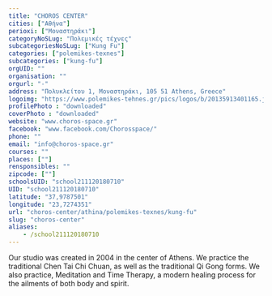 ```yaml
---
title: "CHOROS CENTER"
cities: ["Αθήνα"]
perioxi: ["Μοναστηράκι"]
categoryNoSLug: "Πολεμικές τέχνες"
subcategoriesNoSLug: ["Kung Fu"]
categories: ["polemikes-texnes"]
subcategories: ["kung-fu"]
orgUID: ""
organisation: ""
orgurl: "-"
address: "Πολυκλείτου 1, Μοναστηράκι, 105 51 Athens, Greece"
logoimg: "https://www.polemikes-tehnes.gr/pics/logos/b/20135913401165.jpg"
profilePhoto : "downloaded"
coverPhoto : "downloaded"
website: "www.choros-space.gr"
facebook: "www.facebook.com/Chorosspace/"
phone: ""
email: "info@choros-space.gr"
courses: ""
places: [""]
rensponsibles: ""
zipcode: [""]
schoolsUID: "school211120180710"
UID: "school211120180710"
latitude: "37,9787501"
longitude: "23,7274351"
url: "choros-center/athina/polemikes-texnes/kung-fu"
slug: "choros-center"
aliases:
    - /school211120180710
---
```





Our studio was created in 2004 in the center of Athens. We practice the traditional Chen Tai Chi Chuan, as well as the traditional Qi Gong forms. We also practice, Meditation and Time Therapy, a modern healing process for the ailments of both body and spirit.